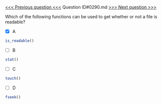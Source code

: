 [<<< Previous question <<<](0289.md)  Question ID#0290.md  [>>> Next question >>>](0291.md) 

Which of the following functions can be used to get whether or not a file is readable?

- [x] A
```php
is_readable()
```

- [ ] B
```php
stat()
```

- [ ] C
```php
touch()
```

- [ ] D
```php
fseek()
```

